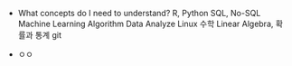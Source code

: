 * What concepts do I need to understand?
	R, Python
	SQL, No-SQL
	Machine Learning
	Algorithm
	Data Analyze
	Linux
	수학 Linear Algebra, 확률과 통계
	git

* ㅇㅇ